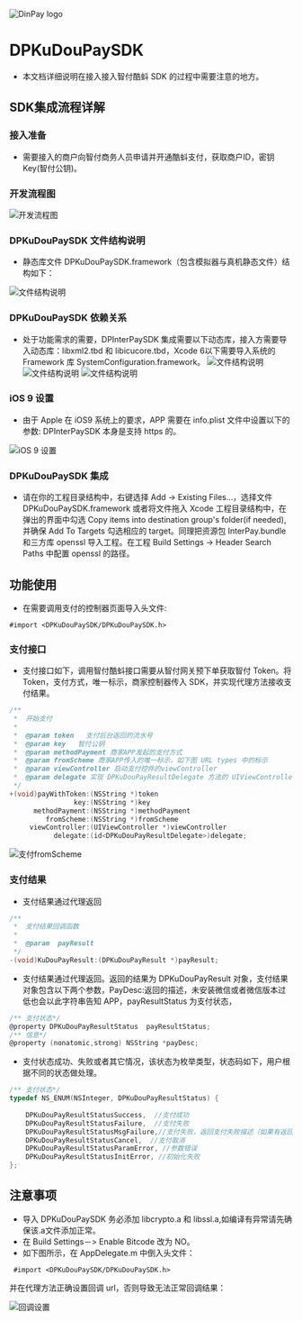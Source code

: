 ![DinPay logo](http://a1.qpic.cn/psb?/V11RDE5l45xcCs/eBXD7tZLqfMQLGkjTuGL*y0h.yvmb8NM2M5SHoUaQNE!/b/dFYBAAAAAAAA&bo=PAA7AAAAAAADByU!&rf=viewer_4)
# DPKuDouPaySDK
* 本文档详细说明在接入接入智付酷蚪 SDK 的过程中需要注意的地方。

## SDK集成流程详解

### 接入准备

*  需要接入的商户向智付商务人员申请并开通酷蚪支付，获取商户ID，密钥Key(智付公钥)。

### 开发流程图

![开发流程图](http://oq3ai2jdz.bkt.clouddn.com/%E9%85%B7%E8%9A%AA%E6%B5%81%E7%A8%8B%E5%9B%BE.jpg)

### DPKuDouPaySDK 文件结构说明

* 静态库文件 DPKuDouPaySDK.framework（包含模拟器与真机静态文件）结构如下：

![文件结构说明](http://oq3ai2jdz.bkt.clouddn.com/DPKuDouPaySDK%E6%96%87%E4%BB%B6%E7%BB%93%E6%9E%84%E8%AF%B4%E6%98%8E.png)

### DPKuDouPaySDK 依赖关系

* 处于功能需求的需要，DPInterPaySDK 集成需要以下动态库，接入方需要导入动态库：libxml2.tbd  和 libicucore.tbd，Xcode 6以下需要导入系统的 Framework 库 SystemConfiguration.framework。
![文件结构说明](http://oq3ai2jdz.bkt.clouddn.com/DPKuDouPaySDK9.png)
![文件结构说明](http://oq3ai2jdz.bkt.clouddn.com/DragonPaySDK%E4%BE%9D%E8%B5%96%E5%85%B3%E7%B3%BB.png)
![文件结构说明](http://oq3ai2jdz.bkt.clouddn.com/DPKuDouPaySDK11.png)


### iOS 9 设置

*  由于 Apple 在 iOS9 系统上的要求，APP 需要在 info.plist 文件中设置以下的参数: DPInterPaySDK 本身是支持 https 的。

![iOS 9 设置](http://oq3ai2jdz.bkt.clouddn.com/DPApplePaySDKiOS%209%E9%85%8D%E7%BD%AE.png)

### DPKuDouPaySDK 集成

* 请在你的工程目录结构中，右键选择 Add -> Existing Files…，选择文件 DPKuDouPaySDK.framework 或者将文件拖入 Xcode 工程目录结构中，在弹出的界面中勾选 Copy items into destination group's folder(if needed),并确保 Add To Targets 勾选相应的 target。同理把资源包 InterPay.bundle 和三方库 openssl 导入工程。在工程 Build Settings -> Header Search Paths 中配置 openssl 的路径。

## 功能使用

* 在需要调用支付的控制器页面导入头文件:

```
#import <DPKuDouPaySDK/DPKuDouPaySDK.h>
```


### 支付接口

* 支付接口如下，调用智付酷蚪接口需要从智付网关预下单获取智付 Token。将 Token，支付方式，唯一标示，商家控制器传入 SDK，并实现代理方法接收支付结果。

~~~ objective-c
/**
 *  开始支付
 *
 *  @param token   支付后台返回的流水号
 *  @param key   智付公钥
 *  @param methodPayment 商家APP发起的支付方式
 *  @param fromScheme 商家APP传入的唯一标示，如下图 URL types 中的标示
 *  @param viewController 启动支付控件的viewController
 *  @param delegate 实现 DPKuDouPayResultDelegate 方法的 UIViewController
 */
+(void)payWithToken:(NSString *)token
                key:(NSString *)key
      methodPayment:(NSString *)methodPayment
         fromScheme:(NSString *)fromScheme
     viewController:(UIViewController *)viewController
           delegate:(id<DPKuDouPayResultDelegate>)delegate;
~~~

![支付fromScheme](http://oq3ai2jdz.bkt.clouddn.com/DPKuDouPaySDK10.png)


### 支付结果

* 支付结果通过代理返回

~~~ objective-c
/**
 *  支付结果回调函数
 *
 *  @param  payResult
 */
-(void)KuDouPayResult:(DPKuDouPayResult *)payResult;

~~~

* 支付结果通过代理返回。返回的结果为 DPKuDouPayResult 对象，支付结果对象包含以下两个参数，PayDesc:返回的描述，未安装微信或者微信版本过低也会以此字符串告知 APP，payResultStatus 为支付状态，

``` objective-c
/** 支付状态*/
@property DPKuDouPayResultStatus  payResultStatus;
/** 信息*/
@property (nonatomic,strong) NSString *payDesc;

```
* 支付状态成功、失败或者其它情况，该状态为枚举类型，状态码如下，用户根据不同的状态做处理。

``` objective-c
/** 支付状态*/
typedef NS_ENUM(NSInteger, DPKuDouPayResultStatus) {
    
    DPKuDouPayResultStatusSuccess,  //支付成功
    DPKuDouPayResultStatusFailure,  //支付失败
    DPKuDouPayResultStatusMsgFailure,//支付失败，返回支付失败描述（如果有返回错误描述会回调到APP，如果描述为空，则返回“支付失败”）
    DPKuDouPayResultStatusCancel,  //支付取消
    DPKuDouPayResultStatusParamError, //参数错误
    DPKuDouPayResultStatusInitError, //初始化失败
};


```


## 注意事项

 *  导入 DPKuDouPaySDK 务必添加 libcrypto.a 和 libssl.a,如编译有异常请先确保该.a文件添加正常。
 * 在 Build Settings－> Enable Bitcode 改为 NO。
* 如下图所示，在 AppDelegate.m 中倒入头文件：
```
 #import <DPKuDouPaySDK/DPKuDouPaySDK.h>
```
并在代理方法正确设置回调 url，否则导致无法正常回调结果：

![回调设置](http://oq3ai2jdz.bkt.clouddn.com/DPKuDouPaySDK8.png)

